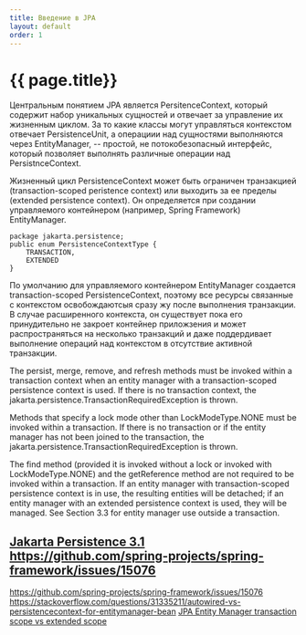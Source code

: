 ```yaml
---
title: Введение в JPA
layout: default
order: 1
---
```

# {{ page.title}}
Центральным понятием JPA является PersitenceContext, который содержит набор уникальных сущностей и отвечает за управление их жизненным циклом. За то какие классы могут управляться контекстом отвечает PersistenceUnit, а операциии над сущностями выполняются через EntityManager, -- простой, не потокобезопасный интерфейс, который позволяет выполнять различные операции над PersistnсeCоntext.

Жизненный цикл PersistenceContext может быть ограничен транзакцией (transaction-scoped peristence context) или выходить за ее пределы (extended persistence context). Он определяется при создании управляемого контейнером (например, Spring Framework) EntityManager.

```
package jakarta.persistence;
public enum PersistenceContextType {
    TRANSACTION,
    EXTENDED
}
```
По умолчанию для управляемого контейнером EntityManager создается transaction-scoped PersistenceContext, поэтому все ресурсы связанные с контекстом освобождаютсыя сразу жу после выполнения транзакции. В случае расширенного контекста, он существует пока его принудительно не закроет контейнер приложзения и может распространяться на несколько транзакций и даже поддердивает выполнение операций над контекстом в отсутствие активной транзакции.



The persist, merge, remove, and refresh methods must be invoked within a transaction context when an
entity manager with a transaction-scoped persistence context is used. If there is no transaction context,
the jakarta.persistence.TransactionRequiredException is thrown.

Methods that specify a lock mode other than LockModeType.NONE must be invoked within a
transaction. If there is no transaction or if the entity manager has not been joined to the transaction,
the jakarta.persistence.TransactionRequiredException is thrown.

The find method (provided it is invoked without a lock or invoked with LockModeType.NONE) and the
getReference method are not required to be invoked within a transaction. If an entity manager with
transaction-scoped persistence context is in use, the resulting entities will be detached; if an entity
manager with an extended persistence context is used, they will be managed. See Section 3.3 for entity
manager use outside a transaction.




<a target="blank" href="https://jakarta.ee/specifications/persistence/3.1/" >Jakarta Persistence 3.1</a>
<a target="blank" href="https://github.com/spring-projects/spring-framework/issues/15076" >https://github.com/spring-projects/spring-framework/issues/15076</a>
---
<a target="blank" href="https://github.com/spring-projects/spring-framework/issues/15076" >https://github.com/spring-projects/spring-framework/issues/15076</a>
<a target="blank" href="https://stackoverflow.com/questions/31335211/autowired-vs-persistencecontext-for-entitymanager-bean" >https://stackoverflow.com/questions/31335211/autowired-vs-persistencecontext-for-entitymanager-bean</a>
<a target="blank" href="https://stackoverflow.com/questions/75699120/jpa-entity-manager-transaction-scope-vs-extended-scope" >JPA Entity Manager transaction scope vs extended scope</a>